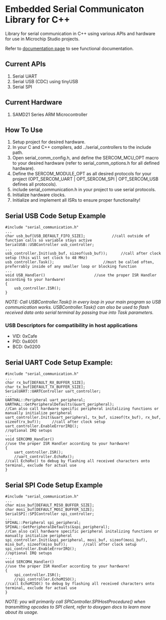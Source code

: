 # Embedded Serial Communicaton Library for C++

Library for serial communication in C++ using various APIs and hardware for use in Microchip Studio projects.

Refer to [documentation page](https://potassiumpill.github.io/SerialLibraryExample/) to see functional documentation.

## Current APIs
1) Serial UART
2) Serial USB (CDC) using tinyUSB
3) Serial SPI

## Current Hardware
1) SAMD21 Series ARM Microcontroller

## How To Use
1) Setup project for desired hardware.
2) In your C and C++ compilers, add ../serial_controllers to the include path.
3) Open serial_comm_config.h, and define the SERCOM_MCU_OPT macro to your desired hardware (refer to serial_comm_options.h for all defined hardware).
4) Define the SERCOM_MODULE_OPT as all desired protocols for your project (OPT_SERCOM_UART | OPT_SERCOM_SPI | OPT_SERCOM_USB defines all protocols).
5) include serial_communication.h in your project to use serial protocols.
6) Initialize hardware clocks.
7) Initialize and implement all ISRs to ensure proper functionality!

## Serial USB Code Setup Example
```
#include "serial_communication.h"
...
char usb_buf[USB_DEFAULT_FIFO_SIZE];			//call outside of function calls so variable stays active
SerialUSB::USBController usb_controller;
...
usb_controller.Init(usb_buf, sizeof(usb_buf));		//call after clock setup (this will set clock to 48 MHz)
usb_controller.Task();						//must be called often, preferrably inside of any smaller loop or blocking function
...
void USB_Handler()						//use the proper ISR Handler according to your hardware!
{
	usb_controller.ISR();	
}
```

*NOTE: Call USBController.Task() in every loop in your main program so USB communication works. USBController.Task() can also be used to flash received data onto serial terminal by passing true into Task parameters.*

### USB Descriptors for compatibility in host applications
* VID: 0xCafe
* PID: 0x4001
* BCD: 0x0200


## Serial UART Code Setup Example:
```
#include "serial_communication.h"
...
char rx_buf[DEFAULT_RX_BUFFER_SIZE];
char tx_buf[DEFAULT_TX_BUFFER_SIZE];
SerialUART::UARTController uart_controller;
...
UARTHAL::Peripheral uart_peripheral;
UARTHAL::GetPeripheralDefaults(&uart_peripheral);								//Can also call hardware specific peripheral initalizing functions or manually initialize peripheral 
uart_controller.Init(&uart_peripheral, tx_buf, sizeof(tx_buf), rx_buf, sizeof(rx_buf));		//call after clock setup
uart_controller.EnableErrorIRQ();											//optional IRQ setups
...
void SERCOM0_Handler()													//use the proper ISR Handler according to your hardware!
{
	uart_controller.ISR();
	//uart_controller.EchoRx();											//call EchoRx() to debug by flashing all received characters onto terminal, exclude for actual use
}
```

## Serial SPI Code Setup Example
```
#include "serial_communication.h"
...
char miso_buf[DEFAULT_MISO_BUFFER_SIZE];
char mosi_buf[DEFAULT_MOSI_BUFFER_SIZE];
SerialSPI::SPIController spi_controller;
...
SPIHAL::Peripheral spi_peripheral;
SPIHAL::GetPeripheralDefaults(&spi_peripheral);										//Can also call hardware specific peripheral initalizing functions or manually initialize peripheral 
spi_controller.Init(&spi_peripheral, mosi_buf, sizeof(mosi_buf), miso_buf, sizeof(miso_buf));		//call after clock setup
spi_controller.EnableErrorIRQ();												//optional IRQ setups
...
void SERCOM4_Handler()														//use the proper ISR Handler according to your hardware!
{
	spi_controller.ISR();
	//spi_controller.EchoMISO();												//call EchoMISO() to debug by flashing all received characters onto terminal, exclude for actual use
}
```

*NOTE: you will primarily call SPIController.SPIHostProcedure() when transmitting opcodes to SPI client, refer to doxygen docs to learn more about its usage.*

